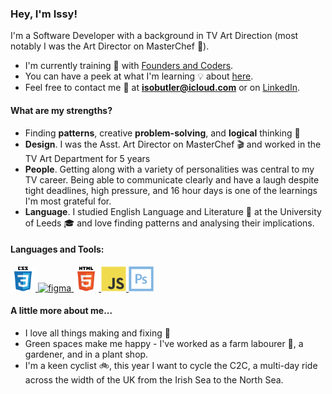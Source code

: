 ### Hey, I'm Issy!

I'm a Software Developer with a background in TV Art Direction (most notably I was the Art Director on MasterChef :fork_and_knife:).

- I'm currently training :muscle: with [Founders and Coders](https://www.foundersandcoders.com/).
- You can have a peek at what I'm learning :bulb: about [here](https://github.com/isobelbutler/fac-portfolio).
- Feel free to contact me :speech_balloon: at **isobutler@icloud.com** or on [LinkedIn](https://www.linkedin.com/in/isobelbutler/).<br>

#### What are my strengths? 

- Finding <strong>patterns</strong>, creative <strong>problem-solving</strong>, and <strong>logical</strong> thinking :microscope:
- <strong>Design</strong>. I was the Asst. Art Director on MasterChef :clapper: and worked in the TV Art Department for 5 years
- <strong>People</strong>. Getting along with a variety of personalities was central to my TV career. Being able to communicate clearly and have a laugh despite tight deadlines, high pressure, and 16 hour days is one of the learnings I'm most grateful for.
- <strong>Language</strong>. I studied English Language and Literature :green_book: at the University of Leeds :mortar_board: and love finding patterns and analysing their implications.


#### Languages and Tools: 

<p align="left"> <a href="https://www.w3schools.com/css/" target="_blank" rel="noreferrer"> <img src="https://raw.githubusercontent.com/devicons/devicon/master/icons/css3/css3-original-wordmark.svg" alt="css3" width="40" height="40"/> </a> <a href="https://www.figma.com/" target="_blank" rel="noreferrer"> <img src="https://www.vectorlogo.zone/logos/figma/figma-icon.svg" alt="figma" width="40" height="40"/> </a> <a href="https://www.w3.org/html/" target="_blank" rel="noreferrer"> <img src="https://raw.githubusercontent.com/devicons/devicon/master/icons/html5/html5-original-wordmark.svg" alt="html5" width="40" height="40"/> </a> <a href="https://developer.mozilla.org/en-US/docs/Web/JavaScript" target="_blank" rel="noreferrer"> <img src="https://raw.githubusercontent.com/devicons/devicon/master/icons/javascript/javascript-original.svg" alt="javascript" width="40" height="40"/> </a> <a href="https://www.photoshop.com/en" target="_blank" rel="noreferrer"> <img src="https://raw.githubusercontent.com/devicons/devicon/master/icons/photoshop/photoshop-line.svg" alt="photoshop" width="40" height="40"/> </a> </p>

#### A little more about me...

- I love all things making and fixing :wrench:
- Green spaces make me happy - I've worked as a farm labourer :ear_of_rice:, a gardener, and in a plant shop.<br>
- I'm a keen cyclist :bike:, this year I want to cycle the C2C, a multi-day ride across the width of the UK from the Irish Sea to the North Sea.<br>

